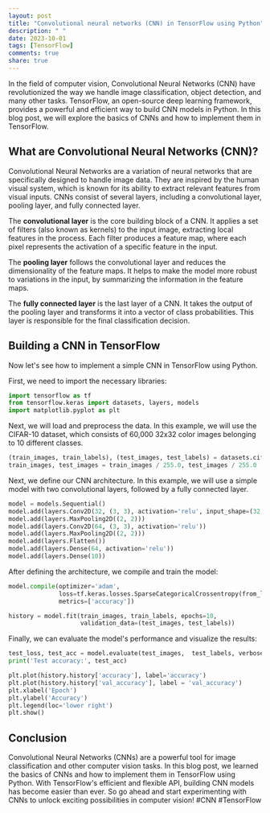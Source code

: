 ```yaml
---
layout: post
title: "Convolutional neural networks (CNN) in TensorFlow using Python"
description: " "
date: 2023-10-01
tags: [TensorFlow]
comments: true
share: true
---
```


In the field of computer vision, Convolutional Neural Networks (CNN) have revolutionized the way we handle image classification, object detection, and many other tasks. TensorFlow, an open-source deep learning framework, provides a powerful and efficient way to build CNN models in Python. In this blog post, we will explore the basics of CNNs and how to implement them in TensorFlow.

## What are Convolutional Neural Networks (CNN)?

Convolutional Neural Networks are a variation of neural networks that are specifically designed to handle image data. They are inspired by the human visual system, which is known for its ability to extract relevant features from visual inputs. CNNs consist of several layers, including a convolutional layer, pooling layer, and fully connected layer.

The **convolutional layer** is the core building block of a CNN. It applies a set of filters (also known as kernels) to the input image, extracting local features in the process. Each filter produces a feature map, where each pixel represents the activation of a specific feature in the input.

The **pooling layer** follows the convolutional layer and reduces the dimensionality of the feature maps. It helps to make the model more robust to variations in the input, by summarizing the information in the feature maps.

The **fully connected layer** is the last layer of a CNN. It takes the output of the pooling layer and transforms it into a vector of class probabilities. This layer is responsible for the final classification decision.

## Building a CNN in TensorFlow

Now let's see how to implement a simple CNN in TensorFlow using Python.

First, we need to import the necessary libraries:

```python
import tensorflow as tf
from tensorflow.keras import datasets, layers, models
import matplotlib.pyplot as plt
```

Next, we will load and preprocess the data. In this example, we will use the CIFAR-10 dataset, which consists of 60,000 32x32 color images belonging to 10 different classes.

```python
(train_images, train_labels), (test_images, test_labels) = datasets.cifar10.load_data()
train_images, test_images = train_images / 255.0, test_images / 255.0
```

Next, we define our CNN architecture. In this example, we will use a simple model with two convolutional layers, followed by a fully connected layer.

```python
model = models.Sequential()
model.add(layers.Conv2D(32, (3, 3), activation='relu', input_shape=(32, 32, 3)))
model.add(layers.MaxPooling2D((2, 2)))
model.add(layers.Conv2D(64, (3, 3), activation='relu'))
model.add(layers.MaxPooling2D((2, 2)))
model.add(layers.Flatten())
model.add(layers.Dense(64, activation='relu'))
model.add(layers.Dense(10))
```

After defining the architecture, we compile and train the model:

```python
model.compile(optimizer='adam',
              loss=tf.keras.losses.SparseCategoricalCrossentropy(from_logits=True),
              metrics=['accuracy'])

history = model.fit(train_images, train_labels, epochs=10, 
                    validation_data=(test_images, test_labels))
```

Finally, we can evaluate the model's performance and visualize the results:

```python
test_loss, test_acc = model.evaluate(test_images,  test_labels, verbose=2)
print('Test accuracy:', test_acc)

plt.plot(history.history['accuracy'], label='accuracy')
plt.plot(history.history['val_accuracy'], label = 'val_accuracy')
plt.xlabel('Epoch')
plt.ylabel('Accuracy')
plt.legend(loc='lower right')
plt.show()
```

## Conclusion

Convolutional Neural Networks (CNNs) are a powerful tool for image classification and other computer vision tasks. In this blog post, we learned the basics of CNNs and how to implement them in TensorFlow using Python. With TensorFlow's efficient and flexible API, building CNN models has become easier than ever. So go ahead and start experimenting with CNNs to unlock exciting possibilities in computer vision! #CNN #TensorFlow